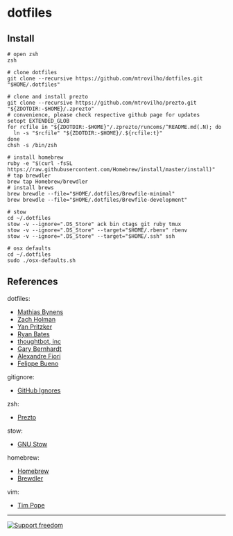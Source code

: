 dotfiles
===

Install
---
    # open zsh
    zsh

    # clone dotfiles
    git clone --recursive https://github.com/mtrovilho/dotfiles.git "$HOME/.dotfiles"

    # clone and install prezto
    git clone --recursive https://github.com/mtrovilho/prezto.git "${ZDOTDIR:-$HOME}/.zprezto"
    # convenience, please check respective github page for updates
    setopt EXTENDED_GLOB
    for rcfile in "${ZDOTDIR:-$HOME}"/.zprezto/runcoms/^README.md(.N); do
      ln -s "$rcfile" "${ZDOTDIR:-$HOME}/.${rcfile:t}"
    done
    chsh -s /bin/zsh

    # install homebrew
    ruby -e "$(curl -fsSL https://raw.githubusercontent.com/Homebrew/install/master/install)"
    # tap brewdler
    brew tap Homebrew/brewdler
    # install brews
    brew brewdle --file="$HOME/.dotfiles/Brewfile-minimal"
    brew brewdle --file="$HOME/.dotfiles/Brewfile-development"

    # stow
    cd ~/.dotfiles
    stow -v --ignore=".DS_Store" ack bin ctags git ruby tmux
    stow -v --ignore=".DS_Store" --target="$HOME/.rbenv" rbenv
    stow -v --ignore=".DS_Store" --target="$HOME/.ssh" ssh

    # osx defaults
    cd ~/.dotfiles
    sudo ./osx-defaults.sh

References
---
dotfiles:

- [Mathias Bynens][mathiasbynens]
- [Zach Holman][holman]
- [Yan Pritzker][skdp]
- [Ryan Bates][ryanb]
- [thoughtbot, inc][thoughtbot]
- [Gary Bernhardt][garybernhardt]
- [Alexandre Fiori][fiorix]
- [Felippe Bueno][fbueno]

gitignore:

- [GitHub Ignores][github ignores]

zsh:

- [Prezto][prezto]

stow:

- [GNU Stow][stow]

homebrew:

- [Homebrew][brew]
- [Brewdler][brewdler]

vim:

- [Tim Pope][tpope]

---

[![Support freedom][fsf img]][fsf join]

[fsf join]: http://www.fsf.org/associate/support_freedom/join_fsf?referrer=10881
[fsf img]: http://static.fsf.org/fsforg/img/normal-image.png
[stow]: http://www.gnu.org/software/stow/
[brew]: https://github.com/Homebrew/homebrew
[brewdler]: https://github.com/Homebrew/homebrew-brewdler
[prezto]: https://github.com/sorin-ionescu/prezto
[github ignores]: https://github.com/github/gitignore
[mathiasbynens]: https://github.com/mathiasbynens/dotfiles
[holman]: https://github.com/holman/dotfiles
[skdp]: https://github.com/skwp/dotfiles
[ryanb]: https://github.com/ryanb/dotfiles
[thoughtbot]: https://github.com/thoughtbot/dotfiles
[garybernhardt]: https://github.com/garybernhardt/dotfiles
[tpope]: https://github.com/tpope
[fiorix]: https://github.com/fiorix/dotfiles
[fbueno]: https://github.com/fbueno/dotfiles
